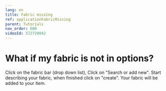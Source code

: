 ```yaml
---
lang: en
title: Fabric missing
ref: applicationFabricMissing
parent: Tutorials
nav_order: 600
videoId: 572720042
---
```


# What if my fabric is not in options?
Click on the fabric bar (drop down list), Click on "Search or add new". Start describing your fabric, when finished click on "create". Your fabric will be added to your item.